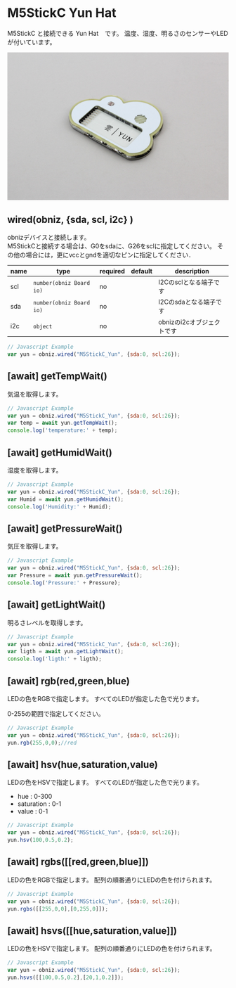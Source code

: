 # M5StickC Yun Hat

M5StickC と接続できる Yun Hat　です。
温度、湿度、明るさのセンサーやLEDが付いています。

![](image.jpg)

## wired(obniz,  {sda, scl, i2c} )

obnizデバイスと接続します。  
M5StickCと接続する場合は、G0をsdaに、G26をsclに指定してください。
その他の場合には，更にvccとgndを適切なピンに指定してください．  

name | type | required | default | description
--- | --- | --- | --- | ---
scl | `number(obniz Board io)` | no |  &nbsp; | I2Cのsclとなる端子です
sda | `number(obniz Board io)` | no | &nbsp;  | I2Cのsdaとなる端子です
i2c | `object` | no | &nbsp;  | obnizのi2cオブジェクトです

```javascript
// Javascript Example
var yun = obniz.wired("M5StickC_Yun", {sda:0, scl:26});
```

## [await] getTempWait()

気温を取得します。

```javascript
// Javascript Example
var yun = obniz.wired("M5StickC_Yun", {sda:0, scl:26});
var temp = await yun.getTempWait();
console.log('temperature:' + temp);
```

## [await] getHumidWait()

湿度を取得します。

```javascript
// Javascript Example
var yun = obniz.wired("M5StickC_Yun", {sda:0, scl:26});
var Humid = await yun.getHumidWait();
console.log('Humidity:' + Humid);
```

## [await] getPressureWait()

気圧を取得します。

```javascript
// Javascript Example
var yun = obniz.wired("M5StickC_Yun", {sda:0, scl:26});
var Pressure = await yun.getPressureWait();
console.log('Pressure:' + Pressure);
```


## [await] getLightWait()

明るさレベルを取得します。

```javascript
// Javascript Example
var yun = obniz.wired("M5StickC_Yun", {sda:0, scl:26});
var ligth = await yun.getLightWait();
console.log('ligth:' + ligth);
```

## [await] rgb(red,green,blue)

LEDの色をRGBで指定します。
すべてのLEDが指定した色で光ります。

0-255の範囲で指定してください。

```javascript
// Javascript Example
var yun = obniz.wired("M5StickC_Yun", {sda:0, scl:26});
yun.rgb(255,0,0);//red
```

## [await] hsv(hue,saturation,value)

LEDの色をHSVで指定します。
すべてのLEDが指定した色で光ります。

- hue : 0-300
- saturation : 0-1
- value : 0-1

```javascript
// Javascript Example
var yun = obniz.wired("M5StickC_Yun", {sda:0, scl:26});
yun.hsv(100,0.5,0.2);
```

## [await] rgbs([[red,green,blue]])

LEDの色をRGBで指定します。
配列の順番通りにLEDの色を付けられます。

```javascript
// Javascript Example
var yun = obniz.wired("M5StickC_Yun", {sda:0, scl:26});
yun.rgbs([[255,0,0],[0,255,0]]);
```

## [await] hsvs([[hue,saturation,value]])

LEDの色をHSVで指定します。
配列の順番通りにLEDの色を付けられます。

```javascript
// Javascript Example
var yun = obniz.wired("M5StickC_Yun", {sda:0, scl:26});
yun.hsvs([[100,0.5,0.2],[20,1,0.2]]);
```

